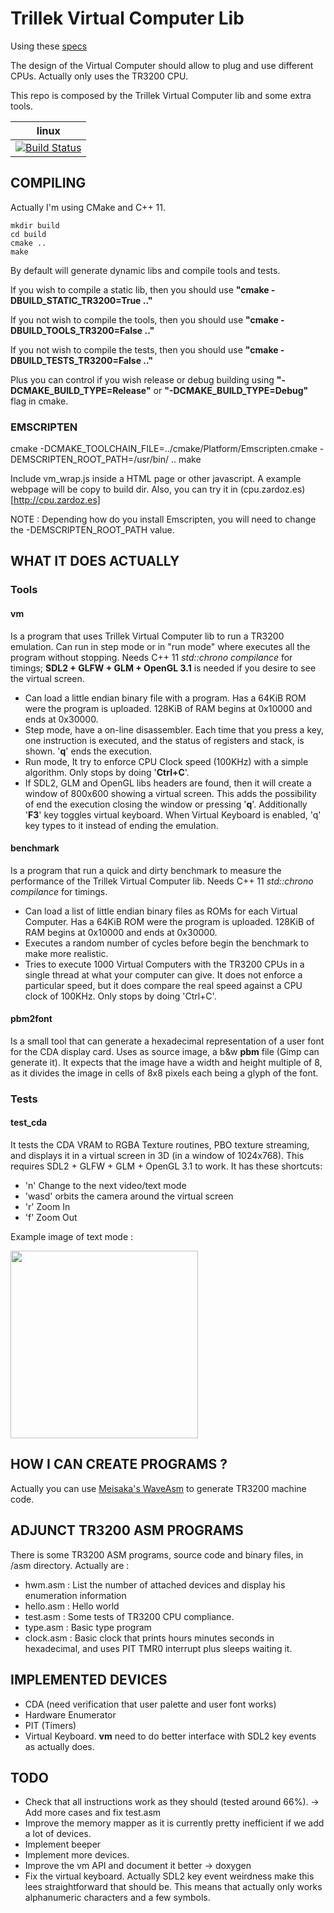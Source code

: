 Trillek Virtual Computer Lib
============================

Using these [specs](https://github.com/trillek-team/trillek-computer)

The design of the Virtual Computer should allow to plug and use different CPUs. Actually only uses the TR3200 CPU.

This repo is composed by the Trillek Virtual Computer lib and some extra tools. 

| linux                                            |
|--------------------------------------------------|
| [![Build Status](https://travis-ci.org/trillek-team/trillek-vcomputer-module.png?branch=master)](https://travis-ci.org/trillek-team/trillek-vcomputer-module) |

COMPILING
---------
Actually I'm using CMake and C++ 11. 

    mkdir build
    cd build
    cmake ..
    make

By default will generate dynamic libs and compile tools and tests.

If you wish to compile a static lib, then you should use **"cmake -DBUILD_STATIC_TR3200=True .."**

If you not wish to compile the tools, then you should use **"cmake -DBUILD_TOOLS_TR3200=False .."**

If you not wish to compile the tests, then you should use **"cmake -DBUILD_TESTS_TR3200=False .."**

Plus you can control if you wish release or debug building using **"-DCMAKE_BUILD_TYPE=Release"** or **"-DCMAKE_BUILD_TYPE=Debug"** flag in cmake.


### EMSCRIPTEN

  cmake -DCMAKE_TOOLCHAIN_FILE=../cmake/Platform/Emscripten.cmake -DEMSCRIPTEN_ROOT_PATH=/usr/bin/ ..
  make
  
Include vm_wrap.js inside a HTML page or other javascript. A example webpage will be copy to build dir. Also, you can
try it in (cpu.zardoz.es)[http://cpu.zardoz.es]

NOTE : Depending how do you install Emscripten, you will need to change the -DEMSCRIPTEN_ROOT_PATH value.

WHAT IT DOES ACTUALLY
------------------
### Tools

#### vm

Is a program that uses Trillek Virtual Computer lib to run a TR3200 emulation. Can run in step mode or in "run mode" where executes all the program without stopping. Needs C++ 11 *std::chrono compilance* for timings; **SDL2 + GLFW + GLM + OpenGL 3.1** is needed if you desire to see the virtual screen.

- Can load a little endian binary file with a program. Has a 64KiB ROM were the program is uploaded. 128KiB of RAM begins at 0x10000 and ends at 0x30000.
- Step mode, have a on-line disassembler. Each time that you press a
  key, one instruction is executed, and the status of registers and stack, is
  shown. '**q**' ends the execution.
- Run mode, It try to enforce CPU Clock speed (100KHz) with a simple algorithm. Only stops by doing '**Ctrl+C**'. 
- If SDL2, GLM and OpenGL libs headers are found, then it will create a window of 800x600 showing a virtual screen. This
  adds the possibility of end the execution closing the window or pressing '**q**'. Additionally '**F3**' key toggles virtual keyboard. When Virtual Keyboard is enabled, 'q' key types to it instead of ending the emulation.

#### benchmark

Is a program that run a quick and dirty benchmark to measure the performance of the Trillek Virtual Computer lib. Needs C++ 11 *std::chrono compilance* for timings.

- Can load a list of little endian binary files as ROMs for each Virtual Computer. Has a 64KiB ROM were the program is uploaded. 128KiB of RAM begins at 0x10000 and ends at 0x30000.
- Executes a random number of cycles before begin the benchmark to make more realistic.
- Tries to execute 1000 Virtual Computers with the TR3200 CPUs in a single thread at what your computer can give. It does not enforce a particular speed, but it does compare the real speed against a CPU clock of 100KHz. Only stops by doing 'Ctrl+C'.

#### pbm2font

Is a small tool that can generate a hexadecimal representation of a user font for the CDA display card. Uses as source image, a b&w **pbm** file (Gimp can generate it). It expects that the image have a width and height multiple of 8, as it divides the image in cells of 8x8 pixels each being a glyph of the font.

### Tests

#### test_cda

It tests the CDA VRAM to RGBA Texture routines, PBO texture streaming, and displays it in a virtual screen in 3D (in a window of 1024x768). This requires SDL2 + GLFW + GLM + OpenGL 3.1 to work.
It has these shortcuts:

- 'n' Change to the next video/text mode
- 'wasd' orbits the camera around the virtual screen
- 'r' Zoom In
- 'f' Zoom Out

Example image of text mode :

<a href="http://img856.imageshack.us/img856/683/fp7n.png" target="_blank"><img width="300px" src="http://img856.imageshack.us/img856/683/fp7n.png"/></a>

HOW I CAN CREATE PROGRAMS ?
---------------------------
Actually you can use <a href="https://github.com/Meisaka/WaveAsm" target="_blank">Meisaka's WaveAsm</a> to generate TR3200 machine code.

ADJUNCT TR3200 ASM PROGRAMS
--------------------------
There is some TR3200 ASM programs, source code and binary files, in /asm directory. Actually are :

- hwm.asm : List the number of attached devices and display his enumeration information
- hello.asm : Hello world
- test.asm : Some tests of TR3200 CPU compliance.
- type.asm : Basic type program
- clock.asm : Basic clock that prints hours minutes seconds in hexadecimal, and uses PIT TMR0 interrupt plus sleeps waiting it.

IMPLEMENTED DEVICES
-------------------

- CDA (need verification that user palette and user font works)
- Hardware Enumerator
- PIT (Timers) 
- Virtual Keyboard. **vm** need to do better interface with SDL2 key events as actually does.


TODO
----

- Check that all instructions work as they should (tested around 66%). -> Add more cases and fix test.asm
- Improve the memory mapper as it is currently pretty inefficient if we add a lot of devices.
- Implement beeper
- Implement more devices.
- Improve the vm API and document it better -> doxygen
- Fix the virtual keyboard. Actually SDL2 key event weirdness make this lees straightforward that should be. This means that actually only works alphanumeric characters and a few symbols.


